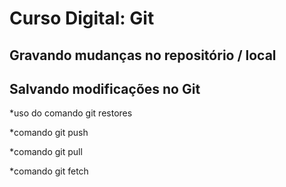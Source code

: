 # Curso Digital: Git

## Gravando mudanças no repositório / local

## Salvando modificações no Git

*uso do comando git restores

*comando git push

*comando git pull

*comando git fetch
